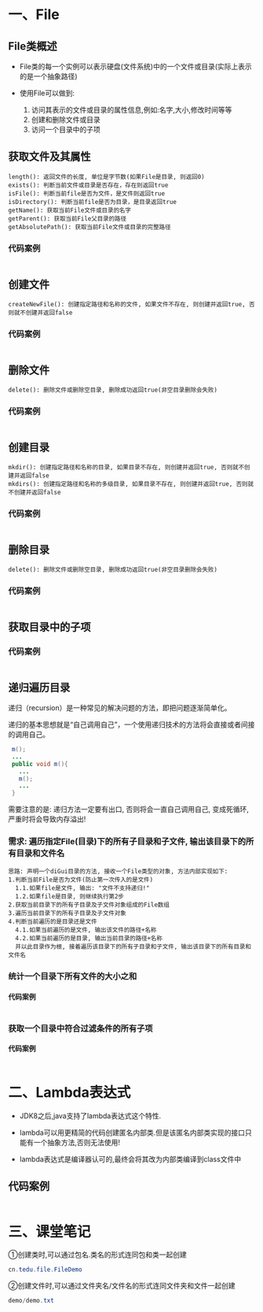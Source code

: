 # 一、File

## File类概述

- File类的每一个实例可以表示硬盘(文件系统)中的一个文件或目录(实际上表示的是一个抽象路径)

- 使用File可以做到:
  1. 访问其表示的文件或目录的属性信息,例如:名字,大小,修改时间等等
  2. 创建和删除文件或目录
  3. 访问一个目录中的子项

## 获取文件及其属性

```
length(): 返回文件的长度, 单位是字节数(如果File是目录, 则返回0)
exists(): 判断当前文件或目录是否存在，存在则返回true
isFile(): 判断当前file是否为文件，是文件则返回true
isDirectory(): 判断当前file是否为目录，是目录返回true
getName(): 获取当前File文件或目录的名字
getParent(): 获取当前File父目录的路径
getAbsolutePath(): 获取当前File文件或目录的完整路径
```

### 代码案例

```java

```

## 创建文件

```
createNewFile(): 创建指定路径和名称的文件, 如果文件不存在, 则创建并返回true, 否则就不创建并返回false
```

### 	代码案例

```java

```

## 删除文件

```
delete(): 删除文件或删除空目录, 删除成功返回true(非空目录删除会失败)
```

###  代码案例

```java

```

## 创建目录

```
mkdir(): 创建指定路径和名称的目录, 如果目录不存在, 则创建并返回true, 否则就不创建并返回false
mkdirs(): 创建指定路径和名称的多级目录, 如果目录不存在, 则创建并返回true, 否则就不创建并返回false
```

###  代码案例

```java

```

## 删除目录

```
delete(): 删除文件或删除空目录, 删除成功返回true(非空目录删除会失败)
```

###  代码案例

```java

```

## 获取目录中的子项

### 代码案例

```java

```

## 递归遍历目录

递归（recursion）是一种常见的解决问题的方法，即把问题逐渐简单化。

递归的基本思想就是“自己调用自己”，一个使用递归技术的方法将会直接或者间接的调用自己。

```java
 m();
 ...
 public void m(){
   ...
   m();
   ...
 }
```

需要注意的是: 递归方法一定要有出口, 否则将会一直自己调用自己, 变成死循环, 严重时将会导致内存溢出!

### 需求: 遍历指定File(目录)下的所有子目录和子文件, 输出该目录下的所有目录和文件名

```
思路: 声明一个diGui目录的方法, 接收一个File类型的对象, 方法内部实现如下: 
1.判断当前File是否为文件(防止第一次传入的是文件)
  1.1.如果file是文件, 输出: "文件不支持递归!"
  1.2.如果file是目录, 则继续执行第2步
2.获取当前目录下的所有子目录及子文件对象组成的File数组
3.遍历当前目录下的所有子目录及子文件对象
4.判断当前遍历的是目录还是文件
  4.1.如果当前遍历的是文件, 输出该文件的路径+名称
  4.2.如果当前遍历的是目录, 输出当前目录的路径+名称
  并以此目录作为根, 接着遍历该目录下的所有子目录和子文件, 输出该目录下的所有目录和文件名
```

### 统计一个目录下所有文件的大小之和

#### 代码案例

```java

```

### 获取一个目录中符合过滤条件的所有子项

#### 代码案例

```java

```

#  二、Lambda表达式

- JDK8之后,java支持了lambda表达式这个特性.

- lambda可以用更精简的代码创建匿名内部类.但是该匿名内部类实现的接口只能有一个抽象方法,否则无法使用!

- lambda表达式是编译器认可的,最终会将其改为内部类编译到class文件中

## 代码案例

```java

```

# 三、课堂笔记

①创建类时,可以通过包名.类名的形式连同包和类一起创建

```java
cn.tedu.file.FileDemo
```

②创建文件时,可以通过文件夹名/文件名的形式连同文件夹和文件一起创建

```java
demo/demo.txt
```

